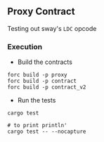## Proxy Contract

Testing out sway's `LDC` opcode

### Execution

- Build the contracts

```shell
forc build -p proxy
forc build -p contract
forc build -p contract_v2
```

- Run the tests

```shell
cargo test

# to print println'
cargo test -- --nocapture
```
